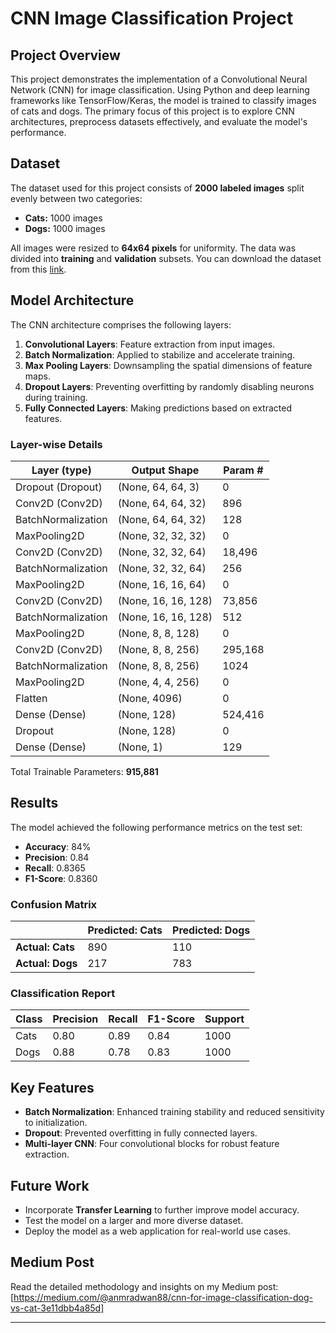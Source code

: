 # CNN Image Classification Project

## Project Overview
This project demonstrates the implementation of a Convolutional Neural Network (CNN) for image classification. Using Python and deep learning frameworks like TensorFlow/Keras, the model is trained to classify images of cats and dogs. The primary focus of this project is to explore CNN architectures, preprocess datasets effectively, and evaluate the model's performance.

## Dataset
The dataset used for this project consists of **2000 labeled images** split evenly between two categories:

- **Cats:** 1000 images
- **Dogs:** 1000 images

All images were resized to **64x64 pixels** for uniformity. The data was divided into **training** and **validation** subsets. You can download the dataset from this [link](https://drive.google.com/drive/folders/1iDuB2VXfgXM352kK8GWH5PGSHIEmfP9U?usp=drive_link).

## Model Architecture
The CNN architecture comprises the following layers:

1. **Convolutional Layers**: Feature extraction from input images.
2. **Batch Normalization**: Applied to stabilize and accelerate training.
3. **Max Pooling Layers**: Downsampling the spatial dimensions of feature maps.
4. **Dropout Layers**: Preventing overfitting by randomly disabling neurons during training.
5. **Fully Connected Layers**: Making predictions based on extracted features.

### Layer-wise Details
| Layer (type)               | Output Shape       | Param #    |
|----------------------------|--------------------|------------|
| Dropout (Dropout)          | (None, 64, 64, 3)  | 0          |
| Conv2D (Conv2D)            | (None, 64, 64, 32) | 896        |
| BatchNormalization         | (None, 64, 64, 32) | 128        |
| MaxPooling2D               | (None, 32, 32, 32) | 0          |
| Conv2D (Conv2D)            | (None, 32, 32, 64) | 18,496     |
| BatchNormalization         | (None, 32, 32, 64) | 256        |
| MaxPooling2D               | (None, 16, 16, 64) | 0          |
| Conv2D (Conv2D)            | (None, 16, 16, 128)| 73,856     |
| BatchNormalization         | (None, 16, 16, 128)| 512        |
| MaxPooling2D               | (None, 8, 8, 128)  | 0          |
| Conv2D (Conv2D)            | (None, 8, 8, 256)  | 295,168    |
| BatchNormalization         | (None, 8, 8, 256)  | 1024       |
| MaxPooling2D               | (None, 4, 4, 256)  | 0          |
| Flatten                    | (None, 4096)       | 0          |
| Dense (Dense)              | (None, 128)        | 524,416    |
| Dropout                    | (None, 128)        | 0          |
| Dense (Dense)              | (None, 1)          | 129        |

Total Trainable Parameters: **915,881**

## Results
The model achieved the following performance metrics on the test set:

- **Accuracy**: 84%
- **Precision**: 0.84
- **Recall**: 0.8365
- **F1-Score**: 0.8360

### Confusion Matrix
|              | Predicted: Cats | Predicted: Dogs |
|--------------|-----------------|-----------------|
| **Actual: Cats** | 890             | 110             |
| **Actual: Dogs** | 217             | 783             |

### Classification Report
| Class | Precision | Recall | F1-Score | Support |
|-------|-----------|--------|----------|---------|
| Cats  | 0.80      | 0.89   | 0.84     | 1000    |
| Dogs  | 0.88      | 0.78   | 0.83     | 1000    |

## Key Features
- **Batch Normalization**: Enhanced training stability and reduced sensitivity to initialization.
- **Dropout**: Prevented overfitting in fully connected layers.
- **Multi-layer CNN**: Four convolutional blocks for robust feature extraction.

## Future Work
- Incorporate **Transfer Learning** to further improve model accuracy.
- Test the model on a larger and more diverse dataset.
- Deploy the model as a web application for real-world use cases.

## Medium Post
Read the detailed methodology and insights on my Medium post: [https://medium.com/@anmradwan88/cnn-for-image-classification-dog-vs-cat-3e11dbb4a85d]

---
